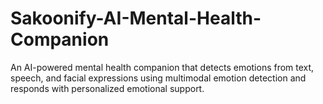 # Sakoonify-AI-Mental-Health-Companion
An AI-powered mental health companion that detects emotions from text, speech, and facial expressions using multimodal emotion detection and responds with personalized emotional support.
